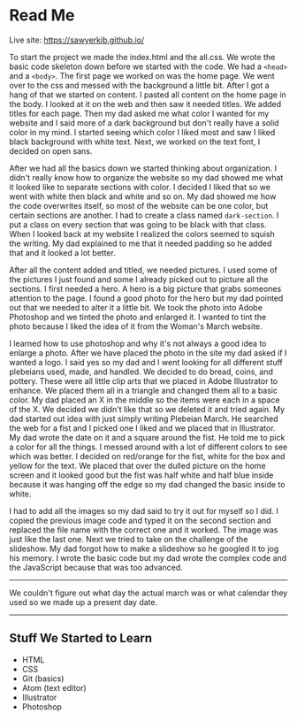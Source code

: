 # Read Me

Live site: https://sawyerkib.github.io/

To start the project we made the index.html and the all.css. We wrote the basic code skeleton down before we started with the code. We had a `<head>` and a `<body>`. The first page we worked on was the home page. We went over to the css and messed with the background a little bit. After I got a hang of that we started on content. I pasted all content on the home page in the body. I looked at it on the web and then saw it needed titles. We added titles for each page. Then my dad asked me what color I wanted for my website and I said more of a dark background but don't really have a solid color in my mind. I started seeing which color I liked most and saw I liked black background with white text. Next, we worked on the text font, I decided on open sans.

After we had all the basics down we started thinking about organization. I didn't really know how to organize the website so my dad showed me what it looked like to separate sections with color. I decided I liked that so we went with white then black and white and so on. My dad showed me how the code overwrites itself, so most of the website can be one color, but certain sections are another. I had to create a class named `dark-section`. I put a class on every section that was going to be black with that class. When I looked back at my website I realized the colors seemed to squish the writing. My dad explained to me that it needed padding so he added that and it looked a lot better.

After all the content added and titled, we needed pictures. I used some of the pictures I just found and some I already picked out to picture all the sections. I first needed a hero. A hero is a big picture that grabs someones attention to the page. I found a good photo for the hero but my dad pointed out that we needed to alter it a little bit. We took the photo into Adobe Photoshop and we tinted the photo and enlarged it. I wanted to tint the photo because I liked the idea of it from the Woman's March website.

I learned how to use photoshop and why it's not always a good idea to enlarge a photo. After we have placed the photo in the site my dad asked if I wanted a logo. I said yes so my dad and I went looking for all different stuff plebeians used, made, and handled. We decided to do bread, coins, and pottery. These were all little clip arts that we placed in Adobe Illustrator to enhance. We placed them all in a triangle and changed them all to a basic color. My dad placed an X in the middle so the items were each in a space of the X. We decided we didn't like that so we deleted it and tried again. My dad started out idea with just simply writing Plebeian March. He searched the web for a fist and I picked one I liked and we placed that in Illustrator. My dad wrote the date on it and a square around the fist. He told me to pick a color for all the things. I messed around with a lot of different colors to see which was better. I decided on red/orange for the fist, white for the box and yellow for the text. We placed that over the dulled picture on the home screen and it looked good but the fist was half white and half blue inside because it was hanging off the edge so my dad changed the basic inside to white.

I had to add all the images so my dad said to try it out for myself so I did. I copied the previous image code and typed it on the second section and replaced the file name with the correct one and it worked. The image was just like the last one. Next we tried to take on the challenge of the slideshow. My dad forgot how to make a slideshow so he googled it to jog his memory. I wrote the basic code but my dad wrote the complex code and the JavaScript because that was too advanced.

----

We couldn't figure out what day the actual march was or what calendar they used so we made up a present day date. 

----

## Stuff We Started to Learn

- HTML
- CSS 
- Git (basics)
- Atom (text editor)
- Illustrator
- Photoshop
